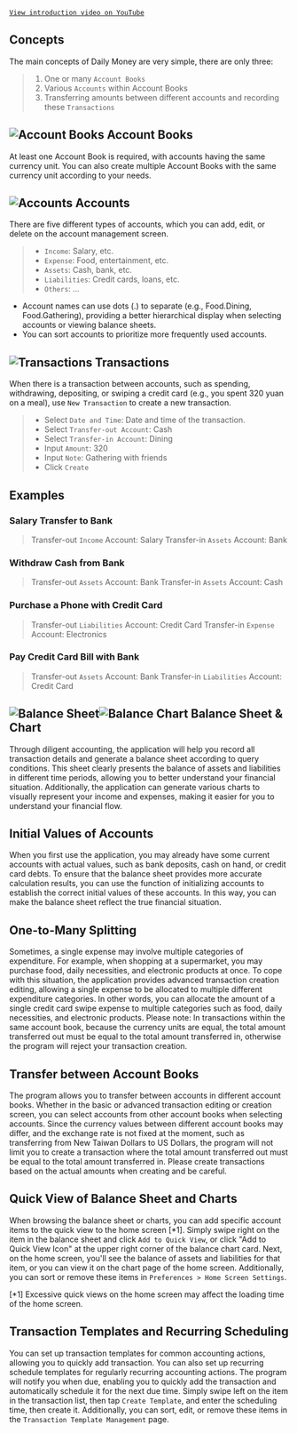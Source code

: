 
[`View introduction video on YouTube`](https://youtu.be/uN3GkA_Afuw)

## Concepts

The main concepts of Daily Money are very simple, there are only three:

> 1. One or many `Account Books`
> 2. Various `Accounts` within Account Books
> 3. Transferring amounts between different accounts and recording these `Transactions`

## ![Account Books](icon:///notebook-multiple) Account Books

At least one Account Book is required, with accounts having the same currency unit. You can also create multiple Account Books with the same currency unit according to your needs.

## ![Accounts](icon:///bookmark-multiple) Accounts

There are five different types of accounts, which you can add, edit, or delete on the account management screen.

> - `Income`: Salary, etc.
> - `Expense`: Food, entertainment, etc.
> - `Assets`: Cash, bank, etc.
> - `Liabilities`: Credit cards, loans, etc.
> - `Others`: ...

* Account names can use dots (.) to separate (e.g., Food.Dining, Food.Gathering), providing a better hierarchical display when selecting accounts or viewing balance sheets.
* You can sort accounts to prioritize more frequently used accounts.

## ![Transactions](icon:///receipt) Transactions 

When there is a transaction between accounts, such as spending, withdrawing, depositing, or swiping a credit card (e.g., you spent 320 yuan on a meal), use `New Transaction` to create a new transaction.
> - Select `Date and Time`: Date and time of the transaction.
> - Select `Transfer-out Account`: Cash
> - Select `Transfer-in Account`: Dining
> - Input `Amount`: 320
> - Input `Note`: Gathering with friends
> - Click `Create`

## Examples

### Salary Transfer to Bank

> Transfer-out `Income` Account: Salary
> Transfer-in `Assets` Account: Bank

### Withdraw Cash from Bank

> Transfer-out `Assets` Account: Bank
> Transfer-in `Assets` Account: Cash

### Purchase a Phone with Credit Card

> Transfer-out `Liabilities` Account: Credit Card
> Transfer-in `Expense` Account: Electronics

### Pay Credit Card Bill with Bank

> Transfer-out `Assets` Account: Bank 
> Transfer-in `Liabilities` Account: Credit Card

## ![Balance Sheet](icon:///scale-balance)![Balance Chart](icon:///chart-pie) Balance Sheet & Chart

Through diligent accounting, the application will help you record all transaction details and generate a balance sheet according to query conditions. This sheet clearly presents the balance of assets and liabilities in different time periods, allowing you to better understand your financial situation. Additionally, the application can generate various charts to visually represent your income and expenses, making it easier for you to understand your financial flow.

## Initial Values of Accounts

When you first use the application, you may already have some current accounts with actual values, such as bank deposits, cash on hand, or credit card debts. To ensure that the balance sheet provides more accurate calculation results, you can use the function of initializing accounts to establish the correct initial values of these accounts. In this way, you can make the balance sheet reflect the true financial situation.

## One-to-Many Splitting

Sometimes, a single expense may involve multiple categories of expenditure. For example, when shopping at a supermarket, you may purchase food, daily necessities, and electronic products at once. To cope with this situation, the application provides advanced transaction creation editing, allowing a single expense to be allocated to multiple different expenditure categories. In other words, you can allocate the amount of a single credit card swipe expense to multiple categories such as food, daily necessities, and electronic products. Please note: In transactions within the same account book, because the currency units are equal, the total amount transferred out must be equal to the total amount transferred in, otherwise the program will reject your transaction creation.

## Transfer between Account Books

The program allows you to transfer between accounts in different account books. Whether in the basic or advanced transaction editing or creation screen, you can select accounts from other account books when selecting accounts. Since the currency values between different account books may differ, and the exchange rate is not fixed at the moment, such as transferring from New Taiwan Dollars to US Dollars, the program will not limit you to create a transaction where the total amount transferred out must be equal to the total amount transferred in. Please create transactions based on the actual amounts when creating and be careful.

## Quick View of Balance Sheet and Charts

When browsing the balance sheet or charts, you can add specific account items to the quick view to the home screen [*1]. Simply swipe right on the item in the balance sheet and click `Add to Quick View`, or click "Add to Quick View Icon" at the upper right corner of the balance chart card. Next, on the home screen, you'll see the balance of assets and liabilities for that item, or you can view it on the chart page of the home screen. Additionally, you can sort or remove these items in `Preferences > Home Screen Settings`.

[*1] Excessive quick views on the home screen may affect the loading time of the home screen.

## Transaction Templates and Recurring Scheduling

You can set up transaction templates for common accounting actions, allowing you to quickly add transaction. You can also set up recurring schedule templates for regularly recurring accounting actions. The program will notify you when due, enabling you to quickly add the transaction and automatically schedule it for the next due time. Simply swipe left on the item in the transaction list, then tap `Create Template`, and enter the scheduling time, then create it. Additionally, you can sort, edit, or remove these items in the `Transaction Template Management` page.